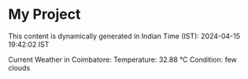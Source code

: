 # My Project

This content is dynamically generated in Indian Time (IST): 2024-04-15 19:42:02 IST


Current Weather in Coimbatore:
Temperature: 32.88 °C
Condition: few clouds
